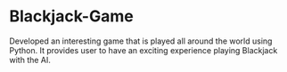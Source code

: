 # Blackjack-Game
Developed an interesting game that is played all around the world using Python. It provides user to have an exciting experience playing Blackjack with the AI.
